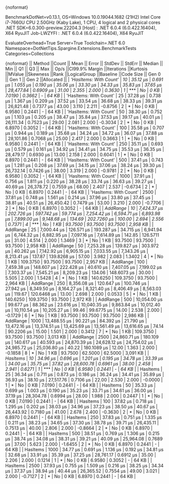 {noformat}

BenchmarkDotNet=v0.13.1, OS=Windows 10.0.19044.1682 (21H2)
Intel Core i7-7660U CPU 2.50GHz (Kaby Lake), 1 CPU, 4 logical and 2 physical cores
.NET SDK=6.0.300-preview.22204.3
  [Host]     : .NET 6.0.4 (6.0.422.16404), X64 RyuJIT
  Job-LWZYFI : .NET 6.0.4 (6.0.422.16404), X64 RyuJIT

EvaluateOverhead=True  Server=True  Toolchain=.NET 6.0  
Namespace=DotNetTips.Spargine.Extensions.BenchmarkTests  Categories=Collections  

{noformat}
||                Method ||Count ||        Mean ||     Error ||    StdDev ||   StdErr ||      Median ||         Min ||          Q1 ||          Q3 ||         Max ||     Op/s ||CI99.9% Margin ||Iterations ||Kurtosis ||MValue ||Skewness ||Rank ||LogicalGroup ||Baseline ||Code Size ||   Gen 0 ||   Gen 1 ||  Gen 2 ||Allocated ||
| *'HasItems: With Count'* |    *10* |     *35.12 μs* |   *0.691 μs* |   *1.055 μs* |  *0.190 μs* |     *35.06 μs* |     *33.30 μs* |     *34.33 μs* |     *35.83 μs* |     *37.65 μs* | *28,477.84* |      *0.6909 μs* |      *31.00* |    *2.355* |  *2.000* |   *0.3630* |    *1* |            *** |       *No* |      *0 KB* |   *7.0190* |   *0.3662* |       *-* |     *64 KB* |
| 'HasItems: With Count' |    25 |     37.28 μs |   0.738 μs |   1.367 μs |  0.209 μs |     37.52 μs |     33.54 μs |     36.68 μs |     38.33 μs |     39.31 μs | 26,821.48 |      0.7377 μs |      43.00 |    3.110 |  2.211 |  -0.8756 |    2 |            * |       No |      0 KB |   6.9580 |   0.2441 |       - |     64 KB |
| 'HasItems: With Count' |    50 |     38.30 μs |   0.752 μs |   1.103 μs |  0.205 μs |     38.47 μs |     35.84 μs |     37.53 μs |     39.17 μs |     40.01 μs | 26,111.34 |      0.7523 μs |      29.00 |    2.081 |  2.000 |  -0.3034 |    2 |            * |       No |      0 KB |   6.8970 |   0.3052 |       - |     64 KB |
| 'HasItems: With Count' |   100 |     35.58 μs |   0.707 μs |   0.944 μs |  0.189 μs |     35.68 μs |     34.24 μs |     34.72 μs |     36.07 μs |     37.88 μs | 28,101.86 |      0.7068 μs |      25.00 |    2.417 |  2.000 |   0.3663 |    1 |            * |       No |      0 KB |   6.9580 |   0.2441 |       - |     64 KB |
| 'HasItems: With Count' |   250 |     35.11 μs |   0.693 μs |   0.579 μs |  0.161 μs |     34.92 μs |     34.41 μs |     34.75 μs |     35.53 μs |     36.35 μs | 28,479.17 |      0.6930 μs |      13.00 |    2.158 |  2.000 |   0.6041 |    1 |            * |       No |      0 KB |   6.8970 |   0.2441 |       - |     64 KB |
| 'HasItems: With Count' |   500 |     37.41 μs |   0.743 μs |   1.281 μs |  0.208 μs |     37.69 μs |     34.15 μs |     37.06 μs |     38.24 μs |     39.30 μs | 26,732.14 |      0.7426 μs |      38.00 |    3.319 |  2.000 |  -0.9781 |    2 |            * |       No |      0 KB |   6.9580 |   0.3052 |       - |     64 KB |
| 'HasItems: With Count' |  1000 |     37.91 μs |   0.756 μs |   1.811 μs |  0.220 μs |     38.28 μs |     33.74 μs |     36.63 μs |     39.27 μs |     40.69 μs | 26,378.72 |      0.7559 μs |      68.00 |    2.407 |  2.537 |  -0.6734 |    2 |            * |       No |      0 KB |   6.8970 |   0.2441 |       - |     64 KB |
| 'HasItems: With Count' |  2500 |     37.81 μs |   0.748 μs |   1.561 μs |  0.214 μs |     37.96 μs |     33.80 μs |     37.45 μs |     38.81 μs |     40.51 μs | 26,450.42 |      0.7479 μs |      53.00 |    3.210 |  2.000 |  -0.7706 |    2 |            * |       No |      0 KB |   6.8970 |   0.3052 |       - |     64 KB |
|               *AddRange* |    *10* |  *7,424.37 μs* | *202.726 μs* | *597.742 μs* | *59.774 μs* |  *7,254.42 μs* |  *6,594.71 μs* |  *6,893.98 μs* |  *7,899.00 μs* |  *9,148.68 μs* |    *134.69* |    *202.7260 μs* |     *100.00* |    *2.694* |  *2.556* |   *0.7371* |    *4* |            *** |       *No* |      *1 KB* |  *93.7500* |  *93.7500* | *93.7500* |  *2,958 KB* |
|               AddRange |    25 |  7,000.44 μs | 126.571 μs | 193.287 μs | 34.715 μs |  6,941.94 μs |  6,744.32 μs |  6,882.95 μs |  7,097.16 μs |  7,614.89 μs |    142.85 |    126.5711 μs |      31.00 |    4.514 |  2.000 |   1.3469 |    3 |            * |       No |      1 KB |  93.7500 |  93.7500 | 93.7500 |  2,958 KB |
|               AddRange |    50 |  7,253.28 μs | 139.827 μs | 303.972 μs | 40.262 μs |  7,142.92 μs |  6,905.15 μs |  7,033.55 μs |  7,343.26 μs |  8,213.41 μs |    137.87 |    139.8268 μs |      57.00 |    3.982 |  2.083 |   1.3402 |    4 |            * |       No |      1 KB | 109.3750 |  93.7500 | 93.7500 |  2,957 KB |
|               AddRange |   100 |  7,459.38 μs | 148.607 μs | 222.428 μs | 40.610 μs |  7,407.05 μs |  7,199.02 μs |  7,303.37 μs |  7,545.21 μs |  8,209.23 μs |    134.06 |    148.6073 μs |      30.00 |    5.505 |  2.000 |   1.5428 |    4 |            * |       No |      1 KB | 140.6250 | 109.3750 | 93.7500 |  2,964 KB |
|               AddRange |   250 |  8,356.08 μs | 120.647 μs | 100.746 μs | 27.942 μs |  8,349.50 μs |  8,164.27 μs |  8,321.40 μs |  8,406.49 μs |  8,563.03 μs |    119.67 |    120.6468 μs |      13.00 |    2.698 |  2.000 |   0.0533 |    5 |            * |       No |      1 KB | 140.6250 | 109.3750 | 93.7500 |  2,972 KB |
|               AddRange |   500 | 10,054.00 μs |  99.677 μs |  88.362 μs | 23.616 μs | 10,040.35 μs |  9,863.84 μs | 10,012.40 μs | 10,110.54 μs | 10,205.27 μs |     99.46 |     99.6775 μs |      14.00 |    2.538 |  2.000 |  -0.1729 |    6 |            * |       No |      1 KB |  93.7500 |  93.7500 | 93.7500 |  2,986 KB |
|               AddRange |  1000 | 13,488.55 μs |  90.221 μs |  84.392 μs | 21.790 μs | 13,472.16 μs | 13,374.51 μs | 13,425.69 μs | 13,561.49 μs | 13,616.65 μs |     74.14 |     90.2206 μs |      15.00 |    1.501 |  2.000 |   0.3412 |    7 |            * |       No |      1 KB | 109.3750 |  93.7500 | 93.7500 |  3,013 KB |
|               AddRange |  2500 | 24,860.71 μs | 180.109 μs | 140.617 μs | 40.593 μs | 24,870.39 μs | 24,628.12 μs | 24,754.02 μs | 24,985.72 μs | 25,036.80 μs |     40.22 |    180.1089 μs |      12.00 |    1.363 |  2.000 |  -0.1858 |    8 |            * |       No |      1 KB |  93.7500 |  62.5000 | 62.5000 |  3,091 KB |
|               *HasItems* |    *10* |     *34.96 μs* |   *0.696 μs* |   *1.201 μs* |  *0.195 μs* |     *34.78 μs* |     *33.39 μs* |     *34.00 μs* |     *35.75 μs* |     *37.82 μs* | *28,600.78* |      *0.6961 μs* |      *38.00* |    *2.458* |  *2.941* |   *0.6271* |    *1* |            *** |       *No* |      *0 KB* |   *6.9580* |   *0.2441* |       *-* |     *64 KB* |
|               HasItems |    25 |     36.34 μs |   0.711 μs |   0.873 μs |  0.186 μs |     36.24 μs |     34.41 μs |     35.89 μs |     36.93 μs |     38.10 μs | 27,517.76 |      0.7106 μs |      22.00 |    2.530 |  2.000 |  -0.0000 |    1 |            * |       No |      0 KB |   7.0190 |   0.2441 |       - |     64 KB |
|               HasItems |    50 |     35.33 μs |   0.699 μs |   1.003 μs |  0.190 μs |     35.23 μs |     33.71 μs |     34.61 μs |     36.00 μs |     37.19 μs | 28,304.78 |      0.6994 μs |      28.00 |    1.988 |  2.000 |   0.2447 |    1 |            * |       No |      0 KB |   7.0190 |   0.2441 |       - |     64 KB |
|               HasItems |   100 |     37.82 μs |   0.718 μs |   1.295 μs |  0.202 μs |     38.03 μs |     34.96 μs |     37.23 μs |     38.50 μs |     40.67 μs | 26,443.92 |      0.7180 μs |      41.00 |    2.678 |  2.400 |  -0.3630 |    2 |            * |       No |      0 KB |   6.8970 |   0.2441 |       - |     64 KB |
|               HasItems |   250 |     37.83 μs |   0.751 μs |   1.335 μs |  0.211 μs |     38.23 μs |     34.65 μs |     37.30 μs |     38.78 μs |     39.71 μs | 26,435.11 |      0.7513 μs |      40.00 |    2.806 |  2.000 |  -0.8664 |    2 |            * |       No |      0 KB |   6.8970 |   0.2441 |       - |     64 KB |
|               HasItems |   500 |     38.51 μs |   0.769 μs |   1.306 μs |  0.215 μs |     38.74 μs |     34.08 μs |     38.31 μs |     39.21 μs |     40.09 μs | 25,964.08 |      0.7689 μs |      37.00 |    5.623 |  2.000 |  -1.6455 |    2 |            * |       No |      0 KB |   6.8970 |   0.2441 |       - |     64 KB |
|               HasItems |  1000 |     34.77 μs |   0.691 μs |   1.136 μs |  0.192 μs |     34.81 μs |     32.68 μs |     33.91 μs |     35.39 μs |     37.25 μs | 28,761.17 |      0.6912 μs |      35.00 |    2.206 |  2.000 |   0.1214 |    1 |            * |       No |      0 KB |   6.9580 |   0.3052 |       - |     64 KB |
|               HasItems |  2500 |     37.93 μs |   0.755 μs |   1.509 μs |  0.216 μs |     38.25 μs |     34.34 μs |     37.37 μs |     38.94 μs |     40.44 μs | 26,365.52 |      0.7554 μs |      49.00 |    3.021 |  2.000 |  -0.7127 |    2 |            * |       No |      0 KB |   6.8970 |   0.2441 |       - |     64 KB |
